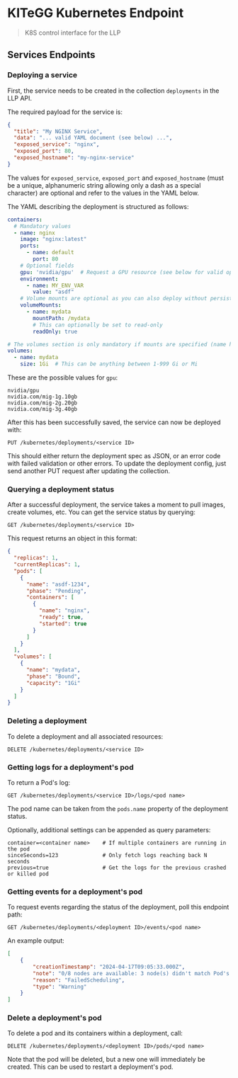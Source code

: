 # KITeGG Kubernetes Endpoint

> K8S control interface for the LLP

## Services Endpoints

### Deploying a service

First, the service needs to be created in the collection `deployments` in the LLP API.

The required payload for the service is:

```json
{
  "title": "My NGINX Service",
  "data": "... valid YAML document (see below) ...",
  "exposed_service": "nginx",
  "exposed_port": 80,
  "exposed_hostname": "my-nginx-service"
}
```

The values for `exposed_service`, `exposed_port` and `exposed_hostname` (must be a unique, alphanumeric string allowing
only a dash as a special character) are optional and refer to the values in the YAML below.

The YAML describing the deployment is structured as follows:

```yaml
containers:
  # Mandatory values
  - name: nginx
    image: "nginx:latest"
    ports:
      - name: default
        port: 80
    # Optional fields
    gpu: 'nvidia/gpu'  # Request a GPU resource (see below for valid options)
    environment:
      - name: MY_ENV_VAR
        value: "asdf"
    # Volume mounts are optional as you can also deploy without persistence
    volumeMounts:
      - name: mydata
        mountPath: /mydata
        # This can optionally be set to read-only
        readOnly: true

# The volumes section is only mandatory if mounts are specified (name has to match)
volumes:
  - name: mydata
    size: 1Gi  # This can be anything between 1-999 Gi or Mi
```

These are the possible values for `gpu`:

```
nvidia/gpu
nvidia.com/mig-1g.10gb
nvidia.com/mig-2g.20gb
nvidia.com/mig-3g.40gb
```

After this has been successfully saved, the service can now be deployed with:

```
PUT /kubernetes/deployments/<service ID>
```

This should either return the deployment spec as JSON, or an error code with failed validation or other errors. To update
the deployment config, just send another PUT request after updating the collection.

### Querying a deployment status

After a successful deployment, the service takes a moment to pull images, create volumes, etc. You can get the service
status by querying:

```
GET /kubernetes/deployments/<service ID>
```

This request returns an object in this format:

```json
{
  "replicas": 1,
  "currentReplicas": 1,
  "pods": [
    {
      "name": "asdf-1234",
      "phase": "Pending",
      "containers": [
        {
          "name": "nginx",
          "ready": true,
          "started": true
        }
      ]
    }
  ],
  "volumes": [
    {
      "name": "mydata",
      "phase": "Bound",
      "capacity": "1Gi"
    }
  ]
}
```

### Deleting a deployment

To delete a deployment and all associated resources:

```
DELETE /kubernetes/deployments/<service ID>
```

### Getting logs for a deployment's pod

To return a Pod's log:

```
GET /kubernetes/deployments/<service ID>/logs/<pod name>
```

The pod name can be taken from the `pods.name` property of the deployment status.

Optionally, additional settings can be appended as query parameters:

```
container=<container name>    # If multiple containers are running in the pod
sinceSeconds=123              # Only fetch logs reaching back N seconds
previous=true                 # Get the logs for the previous crashed or killed pod
```

### Getting events for a deployment's pod

To request events regarding the status of the deployment, poll this endpoint path:

``` 
GET /kubernetes/deployments/<deployment ID>/events/<pod name>
```

An example output:

```json
[
    {
        "creationTimestamp": "2024-04-17T09:05:33.000Z",
        "note": "0/8 nodes are available: 3 node(s) didn't match Pod's node affinity/selector, 5 Insufficient nvidia/gpu. preemption: 0/8 nodes are available: 3 Preemption is not helpful for scheduling, 5 No preemption victims found for incoming pod.",
        "reason": "FailedScheduling",
        "type": "Warning"
    }
]
```

### Delete a deployment's pod

To delete a pod and its containers within a deployment, call:

```
DELETE /kubernetes/deployments/<deployment ID>/pods/<pod name>
```

Note that the pod will be deleted, but a new one will immediately be created. This can be used to restart a deployment's pod.
